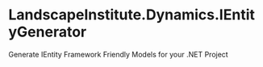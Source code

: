 # LandscapeInstitute.Dynamics.IEntityGenerator
Generate IEntity Framework Friendly Models for your .NET Project
